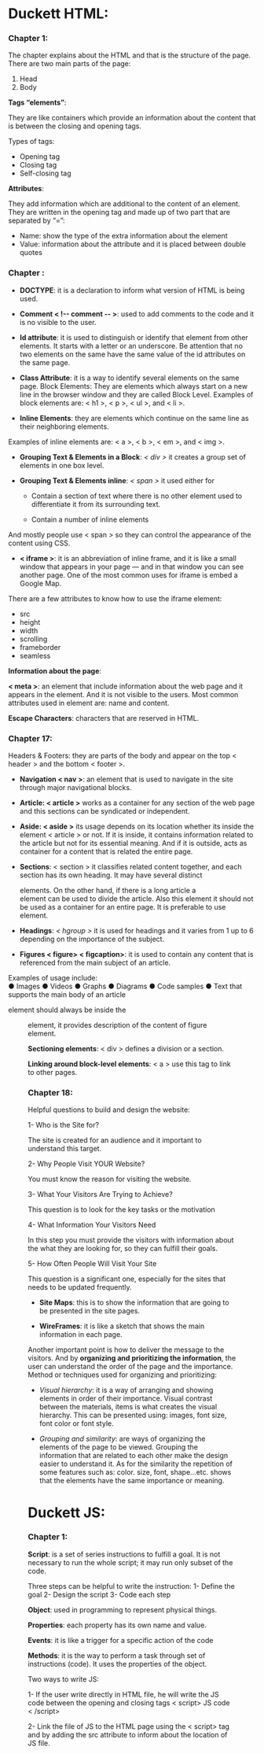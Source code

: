 # Duckett HTML:

### Chapter 1:

The chapter explains about the HTML and that is the structure of the page. There are two main parts of the page:

1.	Head
2.	Body

**Tags “elements”**: 

They are like containers which provide an information about the content that is between the closing and opening tags. 

Types of tags:
  -	Opening tag
  -	Closing tag
  -	Self-closing tag

**Attributes**:

They add information which are additional to the content of an element. They are written in the opening tag and made up of two part that are separated by “=”: 

 -	Name: show the type of the extra information about the element
 -	Value: information about the attribute and it is placed between double quotes

### Chapter :

- **DOCTYPE**: it is a declaration to inform what version of HTML is being used.

- **Comment < !-- comment -- >**: used to add comments to the code and it is no visible to the user.

- **Id attribute**: it is used to distinguish or identify that element from other elements. It starts with a letter or an underscore. Be attention that no two elements on the same have the same value of the id attributes on the same page.

- **Class Attribute**: it is a way to identify several elements on the same page.
Block Elements: They are elements which always start on a new line in the browser window and they are called Block Level. 
Examples of block elements are: < h1 >, < p >, < ul >, and < li >.

- **Inline Elements**: they are elements which continue on the same line as their neighboring elements. 

Examples of inline elements are: < a >, < b >, < em >, and < img >.

- **Grouping Text & Elements in a Block**: *< div >* it creates a group set of elements in one box level.

- **Grouping Text & Elements inline**: *< span >* it used either for

  - Contain a section of text where there is no other element used to differentiate it from its surrounding text.

  - Contain a number of inline elements

And mostly people use < span > so they can control the appearance of the content using CSS.

- **< iframe >**: it is an abbreviation of inline frame, and it is like a small window that appears in your page — and in that window you can see another page. One of the most common uses for iframe is embed a Google Map.

There are a few attributes to know how to use the iframe element: 

 - src
 - height
 - width
 - scrolling
 - frameborder 
 - seamless


**__Information about the page__**:

**< meta >**: an element that include information about the web page and it appears in the <head> element. And it is not visible to the users. Most common attributes used in <meta> element are: name and content.

**Escape Characters**: characters that are reserved in HTML.


### Chapter 17:

Headers & Footers: they are parts of the body and appear on the top < header > and the bottom < footer >.

- **Navigation < nav >**:  an element that is used to navigate in the site through major navigational blocks.

- **Article: < article >** works as a container for any section of the web page and this sections can be syndicated or independent.

- **Aside: < aside >** its usage depends on its location whether its inside the element < article > or not. If it is inside, it contains information related to the article but not for its essential meaning. And if it is outside, acts as container for a content that is related the entire page.

- **Sections**: < section > it classifies related content together, and each section has its own heading. It may have several distinct <article> elements. On the other hand, if there is a long article a <section> element can be used to divide the article.
Also this element it should not be used as a container for an entire page. It is preferable to use <div> element.

- **Headings**: *< hgroup >* it is used for headings and it varies from 1 up to 6 depending on the importance of the subject.

- **Figures < figure> < figcaption>**: it is used to contain any content that is referenced from the main subject of an article.

Examples of usage include: <br>
● Images
● Videos
● Graphs
● Diagrams
● Code samples
● Text that supports the main body of an article

<figcaption> element should always be inside the <figure> element, it provides description of the content of figure element. <br>

**Sectioning elements**: < div > defines a division or a section. <br>

**Linking around block-level elements**: < a > use this tag to link to other pages. <br>

### Chapter 18: 

Helpful questions to build and design the website:

 1-	Who is the Site for?

 The site is created for an audience and it important to understand this target.

 2-	Why People Visit YOUR Website?

 You must know the reason for visiting the website.

 3-	What Your Visitors Are Trying to Achieve?

 This question is to look for the key tasks or the motivation

 4-	What Information Your Visitors Need

 In this step you must provide the visitors with information about the what they are looking for, so they can fulfill their goals.

 5-	How Often People Will Visit Your Site

 This question is a significant one, especially for the sites that needs to be updated frequently.

- **Site Maps**: this is to show the information that are going to be presented in the site pages. 

- **WireFrames**: it is like a sketch that shows the main information in each page.

Another important point is how to deliver the message to the visitors. And by **organizing and prioritizing the information**, the user can understand the order of the page and the importance. Method or techniques used for organizing and prioritizing:

 -	*Visual hierarchy*: it is a way of arranging and showing elements in order of their importance.     Visual contrast between the materials, items is what creates the visual hierarchy.  This can be presented using: images, font size, font color or font style. <br>

 -	*Grouping and similarity*: are ways of organizing the elements of the page to be viewed. Grouping the information that are related to each other make the design easier to understand it. As for the similarity the repetition of some features such as: color. size, font, shape…etc. shows that the elements have the same importance or meaning. <br>

# Duckett JS:

### Chapter 1:

**Script**: is a set of series instructions to fulfill a goal. It is not necessary to run the whole script; it may run only subset of the code.  

Three steps can be helpful to write the instruction: 
 1-	Define the goal
 2-	Design the script 
 3-	Code each step

**Object**: used in programming to represent physical things.

**Properties**: each property has its own name and value.

**Events**: it is like a trigger for a specific action of the code 

**Methods**: it is the way to perform a task through set of instructions (code). It uses the properties of the object.

Two ways to write JS:

 1-	If the user write directly in HTML file, he will write the JS code between the opening and closing tags < script> JS code < /script>
 
 2-	Link the file of JS to the HTML page using the < script> tag and by adding the src attribute to inform about the location of JS file.


